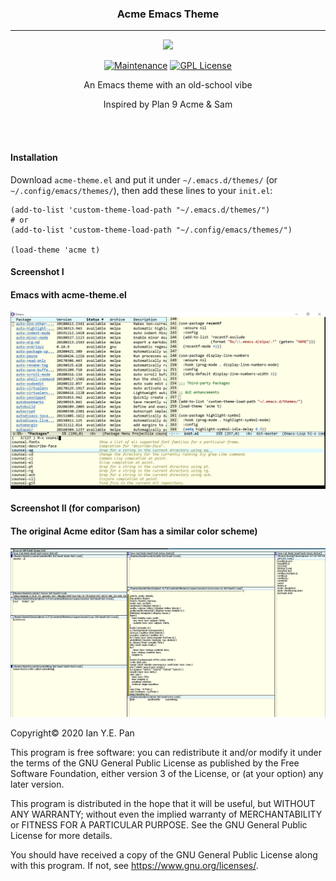 <h3 align="center">Acme Emacs Theme</h3>
<hr/>

<p align="center">
  <img src="https://upload.wikimedia.org/wikipedia/commons/thumb/0/08/EmacsIcon.svg/120px-EmacsIcon.svg.png" />
</p>

<p align="center">
<a href="https://github.com/ianpan870102/wilmersdorf-emacs-theme"><img src="https://img.shields.io/badge/Maintained%3F-yes-green.svg" alt="Maintenance"></a>
<a href="https://www.gnu.org/licenses/gpl-3.0"><img src="https://img.shields.io/badge/License-GPL%20v3-blue.svg" alt="GPL License"></a>
</p>

<p align="center">An Emacs theme with an old-school vibe</p>

<p align="center">Inspired by Plan 9 Acme & Sam</p>

<br/>
<br/>

#### Installation

Download `acme-theme.el` and put it under `~/.emacs.d/themes/`
(or `~/.config/emacs/themes/`), then add these lines to your
`init.el`:

``` 
(add-to-list 'custom-theme-load-path "~/.emacs.d/themes/") 
# or
(add-to-list 'custom-theme-load-path "~/.config/emacs/themes/")

(load-theme 'acme t) 
``` 

#### Screenshot I
#### Emacs with acme-theme.el

![alt text](./acme-emacs.png)

#### Screenshot II (for comparison)
#### The original Acme editor (Sam has a similar color scheme)

![alt text](./acme-og.png)

Copyright© 2020 Ian Y.E. Pan

This program is free software: you can redistribute it and/or modify
it under the terms of the GNU General Public License as published by
the Free Software Foundation, either version 3 of the License, or (at
your option) any later version.

This program is distributed in the hope that it will be useful, but
WITHOUT ANY WARRANTY; without even the implied warranty of
MERCHANTABILITY or FITNESS FOR A PARTICULAR PURPOSE. See the GNU
General Public License for more details.

You should have received a copy of the GNU General Public License
along with this program. If not, see https://www.gnu.org/licenses/.
